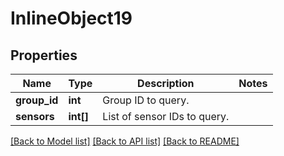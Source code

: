 # InlineObject19

## Properties
Name | Type | Description | Notes
------------ | ------------- | ------------- | -------------
**group_id** | **int** | Group ID to query. | 
**sensors** | **int[]** | List of sensor IDs to query. | 

[[Back to Model list]](../README.md#documentation-for-models) [[Back to API list]](../README.md#documentation-for-api-endpoints) [[Back to README]](../README.md)


